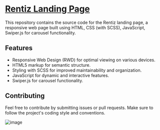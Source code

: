# [Rentiz Landing Page](https://olinykfs.github.io/Rentiz-Landing/)

This repository contains the source code for the Rentiz landing page, a responsive web page built using HTML, CSS (with SCSS), JavaScript, Swiper.js for carousel functionality.


## Features

- Responsive Web Design (RWD) for optimal viewing on various devices.
- HTML5 markup for semantic structure.
- Styling with SCSS for improved maintainability and organization.
- JavaScript for dynamic and interactive features.
- Swiper.js for carousel functionality.

## Contributing

Feel free to contribute by submitting issues or pull requests. Make sure to follow the project's coding style and conventions.

![image](https://github.com/OlinykFS/Rentiz-Landing/assets/173060818/e42f5322-c4f7-4904-a9f1-afcbb4105418)


